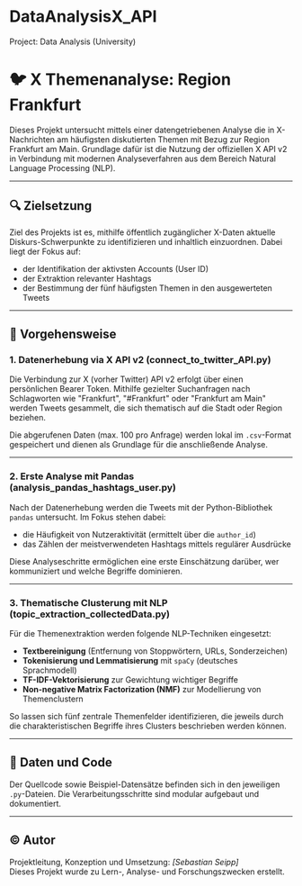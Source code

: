 # DataAnalysisX_API
Project: Data Analysis (University)

# 🐦 X Themenanalyse: Region Frankfurt

Dieses Projekt untersucht mittels einer datengetriebenen Analyse die in X-Nachrichten am häufigsten diskutierten Themen mit Bezug zur Region Frankfurt am Main. Grundlage dafür ist die Nutzung der offiziellen X API v2 in Verbindung mit modernen Analyseverfahren aus dem Bereich Natural Language Processing (NLP).

---

## 🔍 Zielsetzung

Ziel des Projekts ist es, mithilfe öffentlich zugänglicher X-Daten aktuelle Diskurs-Schwerpunkte zu identifizieren und inhaltlich einzuordnen. Dabei liegt der Fokus auf:

- der Identifikation der aktivsten Accounts (User ID)
- der Extraktion relevanter Hashtags
- der Bestimmung der fünf häufigsten Themen in den ausgewerteten Tweets

---

## 🔗 Vorgehensweise

### 1. **Datenerhebung via X API v2** (connect_to_twitter_API.py)
Die Verbindung zur X (vorher Twitter) API v2 erfolgt über einen persönlichen Bearer Token. Mithilfe gezielter Suchanfragen nach Schlagworten wie "Frankfurt", "#Frankfurt" oder "Frankfurt am Main" werden Tweets gesammelt, die sich thematisch auf die Stadt oder Region beziehen.

Die abgerufenen Daten (max. 100 pro Anfrage) werden lokal im `.csv`-Format gespeichert und dienen als Grundlage für die anschließende Analyse.

---

### 2. **Erste Analyse mit Pandas** (analysis_pandas_hashtags_user.py)
Nach der Datenerhebung werden die Tweets mit der Python-Bibliothek `pandas` untersucht. Im Fokus stehen dabei:

- die Häufigkeit von Nutzeraktivität (ermittelt über die `author_id`)
- das Zählen der meistverwendeten Hashtags mittels regulärer Ausdrücke

Diese Analyseschritte ermöglichen eine erste Einschätzung darüber, wer kommuniziert und welche Begriffe dominieren.

---

### 3. **Thematische Clusterung mit NLP** (topic_extraction_collectedData.py)
Für die Themenextraktion werden folgende NLP-Techniken eingesetzt:

- **Textbereinigung** (Entfernung von Stoppwörtern, URLs, Sonderzeichen)
- **Tokenisierung und Lemmatisierung** mit `spaCy` (deutsches Sprachmodell)
- **TF-IDF-Vektorisierung** zur Gewichtung wichtiger Begriffe
- **Non-negative Matrix Factorization (NMF)** zur Modellierung von Themenclustern

So lassen sich fünf zentrale Themenfelder identifizieren, die jeweils durch die charakteristischen Begriffe ihres Clusters beschrieben werden können.

---

## 📁 Daten und Code

Der Quellcode sowie Beispiel-Datensätze befinden sich in den jeweiligen `.py`-Dateien. Die Verarbeitungsschritte sind modular aufgebaut und dokumentiert.

---

## © Autor

Projektleitung, Konzeption und Umsetzung: *[Sebastian Seipp]*  
Dieses Projekt wurde zu Lern-, Analyse- und Forschungszwecken erstellt.
